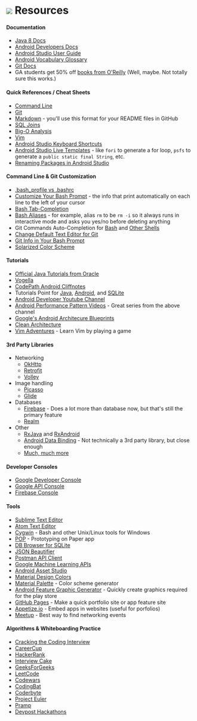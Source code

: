 # ![](https://ga-dash.s3.amazonaws.com/production/assets/logo-9f88ae6c9c3871690e33280fcf557f33.png) Resources


#### Documentation
- [Java 8 Docs](http://docs.oracle.com/javase/8/)
- [Android Developers Docs](https://developer.android.com/develop/index.html)
- [Android Studio User Guide](https://developer.android.com/studio/intro/index.html)
- [Android Vocabulary Glossary](https://developers.google.com/android/for-all/vocab-words/)
- [Git Docs](https://git-scm.com/docs)
- GA students get 50% off [books from O'Reilly](http://shop.oreilly.com/category/deals/general-assembly.do?cmp=ex-na-books-videos-lp-promo_general_assembly) (Well, maybe. Not totally sure this works.)


#### Quick References / Cheat Sheets
- [Command Line](https://www.git-tower.com/blog/command-line-cheat-sheet/)
- [Git](https://services.github.com/kit/downloads/github-git-cheat-sheet.pdf)
- [Markdown](https://github.com/adam-p/markdown-here/wiki/Markdown-Cheatsheet) - you'll use this format for your README files in GitHub
- [SQL Joins](http://www.codeproject.com/KB/database/Visual_SQL_Joins/Visual_SQL_JOINS_orig.jpg)
- [Big-O Analysis](http://bigocheatsheet.com/)
- [Vim](http://www.viemu.com/a_vi_vim_graphical_cheat_sheet_tutorial.html)
- [Android Studio Keyboard Shortcuts](https://developer.android.com/studio/intro/keyboard-shortcuts.html)
- [Android Studio Live Templates](https://medium.com/google-developers/writing-more-code-by-writing-less-code-with-android-studio-live-templates-244f648d17c7) - like `fori` to generate a for loop, `psfs` to generate a `public static final String`, etc.
- [Renaming Packages in Android Studio](http://stackoverflow.com/a/29092698)


#### Command Line & Git Customization
- [.bash_profile vs .bashrc](http://www.joshstaiger.org/archives/2005/07/bash_profile_vs.html)
- [Customize Your Bash Prompt](http://ezprompt.net/) - the info that print automatically on each line to the left of your cursor
- [Bash Tab-Completion](http://superuser.com/questions/59175/is-there-a-way-to-make-bash-more-tab-friendly/59198#59198)
- [Bash Aliases](http://tldp.org/LDP/abs/html/aliases.html) - for example, alias `rm` to be `rm -i` so it always runs in interactive mode and asks you yes/no before deleting anything
- Git Commands Auto-Completion for [Bash](https://git-scm.com/book/en/v1/Git-Basics-Tips-and-Tricks) and [Other Shells](https://github.com/git/git/tree/master/contrib/completion)
- [Change Default Text Editor for Git](http://superuser.com/a/503845)
- [Git Info in Your Bash Prompt](https://git-scm.com/book/en/v2/Git-in-Other-Environments-Git-in-Bash)
- [Solarized Color Scheme](https://github.com/altercation/solarized/tree/master/osx-terminal.app-colors-solarized)


#### Tutorials
- [Official Java Tutorials from Oracle](https://docs.oracle.com/javase/tutorial/)
- [Vogella](http://www.vogella.com/tutorials/)
- [CodePath Android Cliffnotes](https://guides.codepath.com/android)
- Tutorials Point for [Java](https://www.tutorialspoint.com/java/index.htm), [Android](https://www.tutorialspoint.com/android/index.htm), and [SQLite](http://www.tutorialspoint.com/sqlite/)
- [Android Developer Youtube Channel](https://www.youtube.com/channel/UCVHFbqXqoYvEWM1Ddxl0QDg)
- [Android Performance Pattern Videos](https://www.youtube.com/playlist?list=PLWz5rJ2EKKc9CBxr3BVjPTPoDPLdPIFCE) - Great series from the above channel
- [Google's Android Architecure Blueprints](https://github.com/googlesamples/android-architecture)
- [Clean Architecture](https://8thlight.com/blog/uncle-bob/2012/08/13/the-clean-architecture.html)
- [Vim Adventures](http://vim-adventures.com/) - Learn Vim by playing a game


#### 3rd Party Libraries
- Networking
  - [OkHttp](http://square.github.io/okhttp/)
  - [Retrofit](http://square.github.io/retrofit/)
  - [Volley](https://developer.android.com/training/volley/index.html)
- Image handling
  - [Picasso](http://square.github.io/picasso/)
  - [Glide](https://github.com/bumptech/glide)
- Databases
  - [Firebase](https://firebase.google.com/) - Does a lot more than database now, but that's still the primary feature
  - [Realm](https://realm.io/)
- Other
  - [RxJava](https://github.com/ReactiveX/RxJava) and [RxAndroid](https://github.com/ReactiveX/RxAndroid)
  - [Android Data Binding](https://developer.android.com/topic/libraries/data-binding/index.html) - Not technically a 3rd party library, but close enough
  - [Much, much more](https://github.com/JStumpp/awesome-android)


#### Developer Consoles
- [Google Developer Console](https://play.google.com/apps/publish/)
- [Google API Console](https://console.developers.google.com/)
- [Firebase Console](https://firebase.google.com/console/)


#### Tools
- [Sublime Text Editor](https://www.sublimetext.com/)
- [Atom Text Editor](https://atom.io/)
- [Cygwin](https://www.cygwin.com/) - Bash and other Unix/Linux tools for Windows
- [POP](https://popapp.in/) - Prototyping on Paper app
- [DB Browser for SQLite](http://sqlitebrowser.org/)
- [JSON Beautifier](http://codebeautify.org/jsonviewer)
- [Postman API Client](https://www.getpostman.com/)
- [Google Machine Learning APIs](https://cloud.google.com/products/machine-learning/)
- [Android Asset Studio](https://romannurik.github.io/AndroidAssetStudio/)
- [Material Design Colors](https://material.google.com/style/color.html)
- [Material Palette](https://www.materialpalette.com/) - Color scheme generator
- [Android Feature Graphic Generator](http://www.norio.be/android-feature-graphic-generator/) - Quickly create graphics required for the play store
- [GitHub Pages](https://pages.github.com/) - Make a quick portfolio site or app feature site
- [Appetize.io](https://appetize.io/) - Embed apps in websites (useful for porfolios)
- [Meetup](https://www.meetup.com/) - Best way to find networking events


#### Algorithms & Whiteboarding Practice
- [Cracking the Coding Interview](https://smile.amazon.com/Cracking-Coding-Interview-Programming-Questions/dp/0984782850/)
- [CareerCup](https://www.careercup.com/)
- [HackerRank](https://www.hackerrank.com/)
- [Interview Cake](https://www.interviewcake.com/)
- [GeeksForGeeks](http://www.geeksforgeeks.org/)
- [LeetCode](https://leetcode.com/)
- [Codewars](https://www.codewars.com/)
- [CodingBat](http://codingbat.com/java)
- [Coderbyte](https://coderbyte.com/)
- [Project Euler](https://projecteuler.net/)
- [Pramp](https://www.pramp.com/)
- [Devpost Hackathons](https://devpost.com/hackathons)
